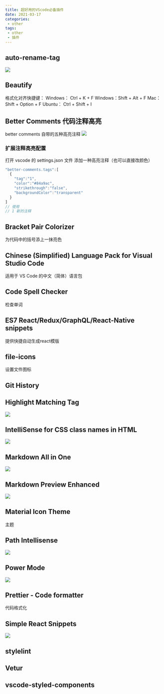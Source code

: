 ```yaml
---
title: 超好用的VScode必备插件
date: 2021-03-17
categories:
 - other
tags:
 - other
 - 插件
---
```


## auto-rename-tag
![](https://github.com/formulahendry/vscode-auto-rename-tag/raw/master/images/usage.gif)

## Beautify

格式化对齐快捷键：
Windows： Ctrl + K + F
Windows：Shift + Alt + F
Mac： Shift + Option + F
Ubuntu： Ctrl + Shift + I


## Better Comments 代码注释高亮

better comments 自带的五种高亮注释
![](https://img2020.cnblogs.com/blog/1725797/202007/1725797-20200707222904071-401665639.png)

### 扩展注释高亮配置
打开 vscode 的 settings.json 文件
添加一种高亮注释（也可以直接改颜色）

```js
"better-comments.tags":[
  {
    "tag":"1",
    "color":"#84a9ac",
    "strikethrough":"false",
    "backgroundColor":"transparent"
  }
]
// 使用
// 1 新的注释
``` 

## Bracket Pair Colorizer 

为代码中的括号添上一抹亮色

## Chinese (Simplified) Language Pack for Visual Studio Code

适用于 VS Code 的中文（简体）语言包

## Code Spell Checker

检查单词
## ES7 React/Redux/GraphQL/React-Native snippets

提供快捷自动生成react模版

## file-icons
设置文件图标

## Git History

## Highlight Matching Tag
 
![](https://images2.imgbox.com/71/2a/zIA1XCzK_o.gif)

## IntelliSense for CSS class names in HTML

![](https://i.imgur.com/5crMfTj.gif)

## Markdown All in One
![](https://github.com/yzhang-gh/vscode-markdown/raw/master/images/gifs/toggle-bold.gif)

## Markdown Preview Enhanced

![](https://user-images.githubusercontent.com/1908863/28495106-30b3b15e-6f09-11e7-8eb6-ca4ca001ab15.png)

## Material Icon Theme 

主题

## Path Intellisense

![](https://i.giphy.com/iaHeUiDeTUZuo.gif)

## Power Mode

![](https://github.com/hoovercj/vscode-power-mode/raw/master/images/demo-presets-particles.gif)

## Prettier - Code formatter 

代码格式化

## Simple React Snippets
![](https://github.com/burkeholland/simple-react-snippets/raw/master/images/snippets-in-action.gif)

## stylelint

## Vetur

## vscode-styled-components



